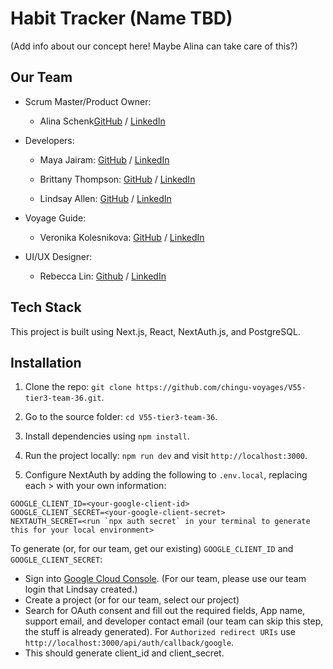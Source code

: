 # Habit Tracker (Name TBD)

(Add info about our concept here! Maybe Alina can take care of this?)

## Our Team

- Scrum Master/Product Owner:
  
  - Alina Schenk[GitHub](https://github.com/alina-can-code) / [LinkedIn](https://linkedin.com/in/alinamschenk)

- Developers:

  - Maya Jairam: [GitHub](https://github.com/mayajairam) / [LinkedIn](https://www.linkedin.com/in/mayajairam/)
  - Brittany Thompson: [GitHub](https://github.com/bpb2008) / [LinkedIn](https://linkedin.com/in/brittanythompson08)

  - Lindsay Allen: [GitHub](https://github.com/lkallen) / [LinkedIn](https://www.linkedin.com/in/lindsay-allen-54b46937/)

- Voyage Guide:

  - Veronika Kolesnikova: [GitHub](https://github.com/kolesnikova-dev) / [LinkedIn](https://linkedin.com/in/kolesnikova-dev/)

- UI/UX Designer:
  
  - Rebecca Lin: [Github](https://github.com/rebelin) / [LinkedIn](https://linkedin.com/in/rebecca-e-lin/)

## Tech Stack

This project is built using Next.js, React, NextAuth.js, and PostgreSQL.

## Installation

1. Clone the repo: `git clone https://github.com/chingu-voyages/V55-tier3-team-36.git`.

2. Go to the source folder: `cd V55-tier3-team-36`.

3. Install dependencies using `npm install`.

4. Run the project locally: `npm run dev` and visit `http://localhost:3000`.

5. Configure NextAuth by adding the following to `.env.local`, replacing each > with your own information:

```
GOOGLE_CLIENT_ID=<your-google-client-id>
GOOGLE_CLIENT_SECRET=<your-google-client-secret>
NEXTAUTH_SECRET=<run `npx auth secret` in your terminal to generate this for your local environment>
```

To generate (or, for our team, get our existing) `GOOGLE_CLIENT_ID` and `GOOGLE_CLIENT_SECRET`:

- Sign into [Google Cloud Console](https://console.cloud.google.com). (For our team, please use our team login that Lindsay created.)
- Create a project (or for our team, select our project)
- Search for OAuth consent and fill out the required fields, App name, support email, and developer contact email (our team can skip this step, the stuff is already generated). For `Authorized redirect URIs` use `http://localhost:3000/api/auth/callback/google`.
- This should generate client_id and client_secret.

